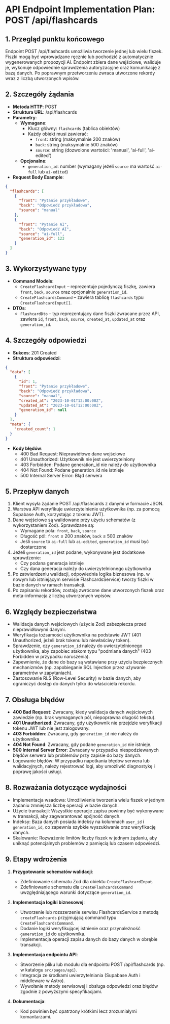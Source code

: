 # API Endpoint Implementation Plan: POST /api/flashcards

## 1. Przegląd punktu końcowego
Endpoint POST /api/flashcards umożliwia tworzenie jednej lub wielu fiszek. Fiszki mogą być wprowadzane ręcznie lub pochodzić z automatycznie wygenerowanych propozycji AI. Endpoint zbiera dane wejściowe, waliduje je, wykonuje odpowiednie sprawdzenia autoryzacyjne oraz komunikację z bazą danych. Po poprawnym przetworzeniu zwraca utworzone rekordy wraz z liczbą utworzonych wpisów.

## 2. Szczegóły żądania
- **Metoda HTTP**: POST
- **Struktura URL**: /api/flashcards
- **Parametry**:
  - **Wymagane**:
    - Klucz główny: `flashcards` (tablica obiektów)
    - Każdy obiekt musi zawierać:
      - `front`: string (maksymalnie 200 znaków)
      - `back`: string (maksymalnie 500 znaków)
      - `source`: string (dozwolone wartości: 'manual', 'ai-full', 'ai-edited')
  - **Opcjonalne**:
    - `generation_id`: number (wymagany jeżeli `source` ma wartość `ai-full` lub `ai-edited`)
- **Request Body Example**:
```json
{
  "flashcards": [
    {
      "front": "Pytanie przykładowe",
      "back": "Odpowiedź przykładowa",
      "source": "manual"
    },
    {
      "front": "Pytanie AI",
      "back": "Odpowiedź AI",
      "source": "ai-full",
      "generation_id": 123
    }
  ]
}
```

## 3. Wykorzystywane typy
- **Command Models**:
  - `CreateFlashcardInput` – reprezentuje pojedynczą fiszkę, zawiera `front`, `back`, `source` oraz opcjonalnie `generation_id`.
  - `CreateFlashcardsCommand` – zawiera tablicę `flashcards` typu `CreateFlashcardInput[]`.
- **DTOs**:
  - `FlashcardDto` – typ reprezentujący dane fiszki zwracane przez API, zawiera `id`, `front`, `back`, `source`, `created_at`, `updated_at` oraz `generation_id`.

## 4. Szczegóły odpowiedzi
- **Sukces**: 201 Created
- **Struktura odpowiedzi**:
```json
{
  "data": [
    {
      "id": 1,
      "front": "Pytanie przykładowe",
      "back": "Odpowiedź przykładowa",
      "source": "manual",
      "created_at": "2023-10-01T12:00:00Z",
      "updated_at": "2023-10-01T12:00:00Z",
      "generation_id": null
    }
  ],
  "meta": {
    "created_count": 1
  }
}
```

- **Kody błędów**:
  - 400 Bad Request: Nieprawidłowe dane wejściowe
  - 401 Unauthorized: Użytkownik nie jest uwierzytelniony
  - 403 Forbidden: Podane generation_id nie należy do użytkownika
  - 404 Not Found: Podane generation_id nie istnieje
  - 500 Internal Server Error: Błąd serwera

## 5. Przepływ danych
1. Klient wysyła żądanie POST /api/flashcards z danymi w formacie JSON.
2. Warstwa API weryfikuje uwierzytelnienie użytkownika (np. za pomocą Supabase Auth, korzystając z tokenu JWT).
3. Dane wejściowe są walidowane przy użyciu schematów (z wykorzystaniem Zod). Sprawdzane są:
   - Wymagane pola: `front`, `back`, `source`
   - Długość pól: `front` ≤ 200 znaków, `back` ≤ 500 znaków
   - Jeśli `source` to `ai-full` lub `ai-edited`, `generation_id` musi być dostarczone
4. Jeżeli `generation_id` jest podane, wykonywane jest dodatkowe sprawdzenie:
   - Czy podana generacja istnieje
   - Czy dana generacja należy do uwierzytelnionego użytkownika
5. Po zatwierdzeniu walidacji, odpowiednia logika biznesowa (np. w nowym lub istniejącym serwisie FlashcardsService) tworzy fiszki w bazie danych w ramach transakcji.
6. Po zapisaniu rekordów, zostają zwrócone dane utworzonych fiszek oraz meta-informacja z liczbą utworzonych wpisów.

## 6. Względy bezpieczeństwa
- Walidacja danych wejściowych (użycie Zod) zabezpiecza przed nieprawidłowymi danymi.
- Weryfikacja tożsamości użytkownika na podstawie JWT (401 Unauthorized, jeżeli brak tokenu lub niewłaściwy token).
- Sprawdzenie, czy `generation_id` należy do uwierzytelnionego użytkownika, aby zapobiec atakom typu "podmiana danych" (403 Forbidden w przypadku naruszenia).
- Zapewnienie, że dane do bazy są wstawiane przy użyciu bezpiecznych mechanizmów (np. zapobieganie SQL Injection przez używanie parametrów w zapytaniach).
- Zastosowanie RLS (Row-Level Security) w bazie danych, aby ograniczyć dostęp do danych tylko do właściciela rekordu.

## 7. Obsługa błędów
- **400 Bad Request**: Zwracany, kiedy walidacja danych wejściowych zawiedzie (np. brak wymaganych pól, niepoprawna długość tekstu).
- **401 Unauthorized**: Zwracany, gdy użytkownik nie przejdzie weryfikacji tokenu JWT lub nie jest zalogowany.
- **403 Forbidden**: Zwracany, gdy `generation_id` nie należy do użytkownika.
- **404 Not Found**: Zwracany, gdy podane `generation_id` nie istnieje.
- **500 Internal Server Error**: Zwracany w przypadku niespodziewanych błędów serwera lub problemów przy zapisie do bazy danych.
- Logowanie błędów: W przypadku napotkania błędów serwera lub walidacyjnych, należy rejestrować logi, aby umożliwić diagnostykę i poprawę jakości usługi.

## 8. Rozważania dotyczące wydajności
- Implementacja wsadowa: Umożliwienie tworzenia wielu fiszek w jednym żądaniu zmniejsza liczbę operacji w bazie danych.
- Użycie transakcji: Wszystkie operacje zapisu powinny być wykonywane w transakcji, aby zagwarantować spójność danych.
- Indeksy: Baza danych posiada indeksy na kolumnach `user_id` i `generation_id`, co zapewnia szybkie wyszukiwanie oraz weryfikację danych.
- Skalowanie: Rozważenie limitów liczby fiszek w jednym żądaniu, aby uniknąć potencjalnych problemów z pamięcią lub czasem odpowiedzi.

## 9. Etapy wdrożenia
1. **Przygotowanie schematów walidacji**:
   - Zdefiniowanie schematu Zod dla obiektu `CreateFlashcardInput`.
   - Zdefiniowanie schematu dla `CreateFlashcardsCommand` uwzględniającego warunki dotyczące `generation_id`.

2. **Implementacja logiki biznesowej**:
   - Utworzenie lub rozszerzenie serwisu FlashcardsService z metodą `createFlashcards` przyjmującą command typu `CreateFlashcardsCommand`.
   - Dodanie logiki weryfikującej istnienie oraz przynależność `generation_id` do użytkownika.
   - Implementacja operacji zapisu danych do bazy danych w obrębie transakcji.

3. **Implementacja endpointu API**:
   - Stworzenie pliku lub modułu dla endpointu POST /api/flashcards (np. w katalogu `src/pages/api`).
   - Integracja ze środkami uwierzytelniania (Supabase Auth i middleware w Astro).
   - Wywołanie metody serwisowej i obsługa odpowiedzi oraz błędów zgodnie z powyższymi specyfikacjami.

4. **Dokumentacja**:
   - Kod powinien być opatrzony krótkimi lecz zrozumiałymi komantarzami. 